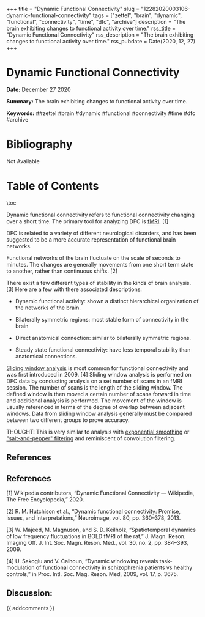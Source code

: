 +++
title = "Dynamic Functional Connectivity"
slug = "12282020003106-dynamic-functional-connectivity"
tags = ["zettel", "brain", "dynamic", "functional", "connectivity", "time", "dfc", "archive"]
description = "The brain exhibiting changes to functional activity over time."
rss_title = "Dynamic Functional Connectivity"
rss_description = "The brain exhibiting changes to functional activity over time."
rss_pubdate = Date(2020, 12, 27)
+++



Dynamic Functional Connectivity
=========

**Date:** December 27 2020

**Summary:** The brain exhibiting changes to functional activity over time.

**Keywords:** ##zettel #brain #dynamic #functional #connectivity #time #dfc #archive

Bibliography
==========

Not Available

Table of Contents
=========

\toc

Dynamic functional connectivity refers to functional connectivity changing over a short time.  The primary tool for analyzing DFC is [fMRI](/12282020003750-functional-mri.md). [1]

DFC is related to a variety of different neurological disorders, and has been suggested to be a more accurate representation of functional brain networks.

Functional networks of the brain fluctuate on the scale of seconds to minutes. The changes are generally movements from one short term state to another, rather than continuous shifts. [2]

There exist a few different types of stability in the kinds of brain analysis. [3] Here are a few with there associated descriptions:

  * Dynamic functional activity: shown a distinct hierarchical organization of the networks of the brain.

  * Bilaterally symmetric regions: most stable form of connectivity in the brain

  * Direct anatomical connection: similar to bilaterally symmetric regions.

  * Steady state functional connectivity: have less temporal stability than anatomical connections.

[Sliding window analysis](/11302020054836-sliding-window-analysis.md) is most common for functional connectivity and was first introduced in 2009. [4] Sliding window analysis is performed on DFC data by conducting analysis on a set number of scans in an fMRI session. The number of scans is the length of the sliding window.  The defined window is then moved a certain number of scans forward in time and additional analysis is performed.  The movement of the window is usually referenced in terms of the degree of overlap between adjacent windows. Data from sliding window analysis generally must be compared between two different groups to prove accuracy.

THOUGHT: This is very similar to analysis with [exponential smoothing](/03272020064312-exponential-smoothing.md) or ["salt-and-pepper" filtering](/04252020024813-median-filtering.md) and reminiscent of convolution filtering.

## References

## References

[1] Wikipedia contributors, “Dynamic Functional Connectivity — Wikipedia, The Free Encyclopedia,” 2020.

[2] R. M. Hutchison et al., “Dynamic functional connectivity: Promise, issues, and interpretations,” Neuroimage, vol. 80, pp. 360–378, 2013.

[3] W. Majeed, M. Magnuson, and S. D. Keilholz, “Spatiotemporal dynamics of low frequency fluctuations in BOLD fMRI of the rat,” J. Magn. Reson. Imaging Off. J. Int. Soc. Magn. Reson. Med., vol. 30, no. 2, pp. 384–393, 2009.

[4] U. Sakoglu and V. Calhoun, “Dynamic windowing reveals task-modulation of functional connectivity in schizophrenia patients vs healthy controls,” in Proc. Intl. Soc. Mag. Reson. Med, 2009, vol. 17, p. 3675.
## Discussion: 

{{ addcomments }}
